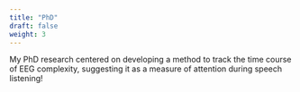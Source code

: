 ```yaml
---
title: "PhD"
draft: false
weight: 3
---
```

My PhD research centered on developing a method to track the time course of EEG complexity, suggesting it as a measure of attention during speech listening!

